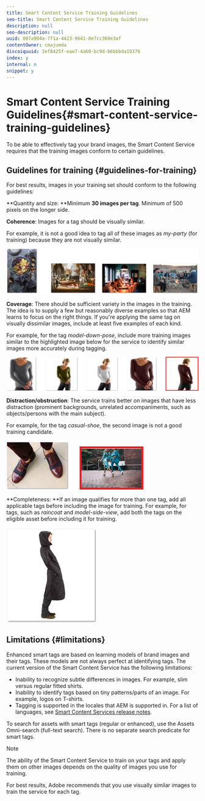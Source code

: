 ```yaml
---
title: Smart Content Service Training Guidelines
seo-title: Smart Content Service Training Guidelines
description: null
seo-description: null
uuid: 007a904a-7f1a-4423-9641-0e7cc360e3af
contentOwner: cmajumda
discoiquuid: 3ef8425f-eae7-4a60-bc9d-b6bbbda19376
index: y
internal: n
snippet: y
---
```


# Smart Content Service Training Guidelines{#smart-content-service-training-guidelines}

To be able to effectively tag your brand images, the Smart Content Service requires that the training images conform to certain guidelines.

## Guidelines for training {#guidelines-for-training}

For best results, images in your training set should conform to the following guidelines:

**Quantity and size: **Minimum **30 images per tag**. Minimum of 500 pixels on the longer side.

**Coherence**: Images for a tag should be visually similar.

For example, it is not a good idea to tag all of these images as *my-party* (for training) because they are not visually similar.

![Illustrative images to exemplify the guidelines for training](assets/coherence.png)

**Coverage**: There should be sufficient variety in the images in the training. The idea is to supply a few but reasonably diverse examples so that AEM learns to focus on the right things. If you're applying the same tag on visually dissimilar images, include at least five examples of each kind.

For example, for the tag *model-down-pose*, include more training images similar to the highlighted image below for the service to identify similar images more accurately during tagging.

![Illustrative images to exemplify the guidelines for training](assets/coverage_1.png)

**Distraction/obstruction**: The service trains better on images that have less distraction (prominent backgrounds, unrelated accompaniments, such as objects/persons with the main subject).

For example, for the tag *casual-shoe*, the second image is not a good training candidate.

![Illustrative images to exemplify the guidelines for training](assets/distraction.png)

**Completeness: **If an image qualifies for more than one tag, add all applicable tags before including the image for training. For example, for tags, such as *raincoat* and *model-side-view*, add both the tags on the eligible asset before including it for training.

![Illustrative images to exemplify the guidelines for training](assets/completeness.png)

## Limitations {#limitations}

Enhanced smart tags are based on learning models of brand images and their tags. These models are not always perfect at identifying tags. The current version of the Smart Content Service has the following limitations:

* Inability to recognize subtle differences in images. For example, slim versus regular fitted shirts. 
* Inability to identify tags based on tiny patterns/parts of an image. For example, logos on T-shirts.
* Tagging is supported in the locales that AEM is supported in. For a list of languages, see [Smart Content Services release notes](../../release-notes/smart-content-service-release-notes.md).

To search for assets with smart tags (regular or enhanced), use the Assets Omni-search (full-text search). There is no separate search predicate for smart tags. 

<!--
Comment Type: annotation
Last Modified By: sneh
Last Modified Date: 2018-03-14T04:30:43.049-0400
This needs to be highlighted in the section for running training workflows as well
-->

>[!NOTE]
>
>The ability of the Smart Content Service to train on your tags and apply them on other images depends on the quality of images you use for training. 
>
>For best results, Adobe recommends that you use visually similar images to train the service for each tag.

